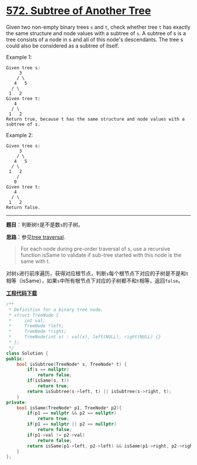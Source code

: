 # [572. Subtree of Another Tree](https://leetcode.com/problems/subtree-of-another-tree/)

Given two non-empty binary trees `s` and `t`, check whether tree `t` has exactly the same structure and node values with a subtree of `s`. A subtree of s is a tree consists of a node in s and all of this node's descendants. The tree s could also be considered as a subtree of itself.

Example 1:

    Given tree s:
         3
        / \
       4   5
      / \
     1   2
    Given tree t:
       4
      / \
     1   2
    Return true, because t has the same structure and node values with a subtree of s.

Example 2:

    Given tree s:
         3
        / \
       4   5
      / \
     1   2
        /
       0
    Given tree t:
       4
      / \
     1   2
    Return false.

-----

**题目**：判断树`t`是不是数`s`的子树。

**思路**：参见[tree traversal](https://leetcode.com/problems/subtree-of-another-tree/discuss/102724/Java-Solution-tree-traversal).

> For each node during pre-order traversal of s, use a recursive function isSame to validate if sub-tree started with this node is the same with t.

对树`s`进行前序遍历，获得对应根节点，判断`s`每个根节点下对应的子树是不是和`t`相等（isSame），如果`s`中所有根节点下对应的子树都不和`t`相等，返回`false`。

[**工程代码下载**](https://github.com/abesft/leetcode)

```cpp
/**
 * Definition for a binary tree node.
 * struct TreeNode {
 *     int val;
 *     TreeNode *left;
 *     TreeNode *right;
 *     TreeNode(int x) : val(x), left(NULL), right(NULL) {}
 * };
 */
class Solution {
public:
    bool isSubtree(TreeNode* s, TreeNode* t) {
        if(s == nullptr)
            return false;
        if(isSame(s, t))
            return true;
        return isSubtree(s->left, t) || isSubtree(s->right, t);
    }
private:
    bool isSame(TreeNode* p1, TreeNode* p2){
        if(p1 == nullptr && p2 == nullptr)
            return true;
        if(p1 == nullptr || p2 == nullptr)
            return false;
        if(p1->val != p2->val)
            return false;
        return isSame(p1->left, p2->left) && isSame(p1->right, p2->right);
    }
};
```